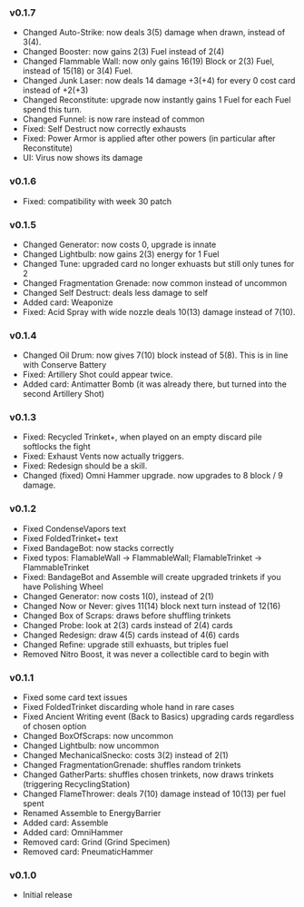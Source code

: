 ### v0.1.7
* Changed Auto-Strike: now deals 3(5) damage when drawn, instead of 3(4).
* Changed Booster: now gains 2(3) Fuel instead of 2(4)
* Changed Flammable Wall: now only gains 16(19) Block or 2(3) Fuel, instead of 15(18) or 3(4) Fuel.
* Changed Junk Laser: now deals 14 damage +3(+4) for every 0 cost card instead of +2(+3)
* Changed Reconstitute: upgrade now instantly gains 1 Fuel for each Fuel spend this turn.
* Changed Funnel: is now rare instead of common
* Fixed: Self Destruct now correctly exhausts
* Fixed: Power Armor is applied after other powers (in particular after Reconstitute)
* UI: Virus now shows its damage

### v0.1.6
* Fixed: compatibility with week 30 patch

### v0.1.5
* Changed Generator: now costs 0, upgrade is innate
* Changed Lightbulb: now gains 2(3) energy for 1 Fuel
* Changed Tune: upgraded card no longer exhuasts but still only tunes for 2
* Changed Fragmentation Grenade: now common instead of uncommon
* Changed Self Destruct: deals less damage to self
* Added card: Weaponize
* Fixed: Acid Spray with wide nozzle deals 10(13) damage instead of 7(10).

### v0.1.4
* Changed Oil Drum: now gives 7(10) block instead of 5(8). This is in line with Conserve Battery
* Fixed: Artillery Shot could appear twice.
* Added card: Antimatter Bomb   (it was already there, but turned into the second Artillery Shot)

### v0.1.3
* Fixed: Recycled Trinket+, when played on an empty discard pile softlocks the fight
* Fixed: Exhaust Vents now actually triggers.
* Fixed: Redesign should be a skill.
* Changed (fixed) Omni Hammer upgrade. now upgrades to 8 block / 9 damage.

### v0.1.2
* Fixed CondenseVapors text
* Fixed FoldedTrinket+ text
* Fixed BandageBot: now stacks correctly
* Fixed typos: FlamableWall -> FlammableWall; FlamableTrinket -> FlammableTrinket
* Fixed: BandageBot and Assemble will create upgraded trinkets if you have Polishing Wheel
* Changed Generator: now costs 1(0), instead of 2(1)
* Changed Now or Never: gives 11(14) block next turn instead of 12(16)
* Changed Box of Scraps: draws before shuffling trinkets
* Changed Probe: look at 2(3) cards instead of 2(4) cards
* Changed Redesign: draw 4(5) cards instead of 4(6) cards
* Changed Refine: upgrade still exhuasts, but triples fuel
* Removed Nitro Boost, it was never a collectible card to begin with

### v0.1.1
* Fixed some card text issues
* Fixed FoldedTrinket discarding whole hand in rare cases
* Fixed Ancient Writing event (Back to Basics) upgrading cards regardless of chosen option
* Changed BoxOfScraps: now uncommon
* Changed Lightbulb: now uncommon
* Changed MechanicalSnecko: costs 3(2) instead of 2(1)
* Changed FragmentationGrenade: shuffles random trinkets
* Changed GatherParts: shuffles chosen trinkets, now draws trinkets (triggering RecyclingStation)
* Changed FlameThrower: deals 7(10) damage instead of 10(13) per fuel spent
* Renamed Assemble to EnergyBarrier
* Added card: Assemble
* Added card: OmniHammer
* Removed card: Grind (Grind Specimen)
* Removed card: PneumaticHammer

### v0.1.0
* Initial release
